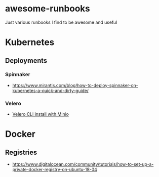 # awesome-runbooks
Just various runbooks I find to be awesome and useful

# Kubernetes

## Deployments

### Spinnaker

* https://www.mirantis.com/blog/how-to-deploy-spinnaker-on-kubernetes-a-quick-and-dirty-guide/

### Velero

* [Velero CLI install with Minio](https://tellesnobrega.github.io/velero-demo/)
# Docker

## Registries

* https://www.digitalocean.com/community/tutorials/how-to-set-up-a-private-docker-registry-on-ubuntu-18-04
